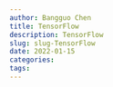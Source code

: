 ```yaml
---
author: Bangguo Chen
title: TensorFlow
description: TensorFlow
slug: slug-TensorFlow
date: 2022-01-15
categories:
tags: 
---
```


